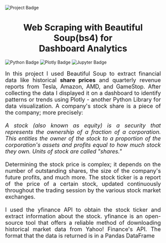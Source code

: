 ![Project Badge](https://img.shields.io/badge/Web%20Scraping-Python-green)
    <h1 align="center">
        Web Scraping with Beautiful Soup(bs4) for<br>Dashboard Analytics
    </h1>
<!-- Linguagens -->
![Python Badge](https://img.shields.io/badge/Python-3776AB?logo=python&logoColor=fff&style=flat-square)
![Plotly Badge](https://img.shields.io/badge/Plotly-3F4F75?logo=plotly&logoColor=fff&style=flat-square)
![Jupyter Badge](https://img.shields.io/badge/Jupyter-F37626?logo=jupyter&logoColor=fff&style=flat-square)

<p style="text-align: justify; font-size: large;">In this project I used Beautiful Soup to extract financial data like historical <b>share prices</b> and quarterly revenue reports from Tesla, Amazon, AMD, and GameStop. After collecting the data I displayed it on a dashboard to identify patterns or trends using Plotly - another Python Library for data visualization. 
A company's stock share is a piece of the company; more precisely:<br><br>
<i>A stock (also known as equity) is a security that represents the ownership of a fraction of a corporation. This entitles the owner of the stock to a proportion of the corporation's assets and profits equal to how much stock they own. Units of stock are called "shares."</i><br><br>
Determining the stock price is complex; it depends on the number of outstanding shares, the size of the company's future profits, and much more. The stock ticker is a report of the price of a certain stock, updated continuously throughout the trading session by the various stock market exchanges. 
<br><br>I used the  yfinance API to obtain the stock ticker and extract information about the stock.
yfinance is an open-source tool that offers a reliable method of downloading historical market data from Yahoo! Finance's API.
The format that the data is returned is in a Pandas DataFrame</p>
